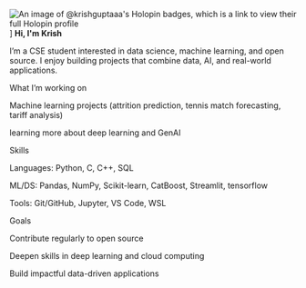 ![An image of @krishguptaaa's Holopin badges, which is a link to view their full Holopin profile](https://holopin.me/krishguptaaa)]
**Hi, I'm Krish**

I’m a CSE student interested in data science, machine learning, and open source.
I enjoy building projects that combine data, AI, and real-world applications.

What I’m working on

Machine learning projects (attrition prediction, tennis match forecasting, tariff analysis)

learning more about deep learning and GenAI

Skills

Languages: Python, C, C++, SQL

ML/DS: Pandas, NumPy, Scikit-learn, CatBoost, Streamlit, tensorflow

Tools: Git/GitHub, Jupyter, VS Code, WSL

Goals

Contribute regularly to open source

Deepen skills in deep learning and cloud computing

Build impactful data-driven applications

